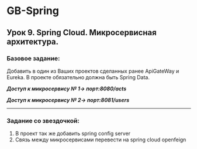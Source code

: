 # GB-Spring
## Урок 9. Spring Cloud. Микросервисная архитектура.
### Базовое задание:
Добавить в один из Ваших проектов сделанных ранее ApiGateWay и Eureka. В проекте обязательно должна быть Spring Data.

__*Доступ к микросервису № 1-> порт:8080/acts*__

__*Доступ к микросервису № 2-> порт:8081/users*__

---
### Задание со звездочкой:
1. В проект так же добавить spring config server
2. Связь между микросервисами перевести на spring cloud openfeign
